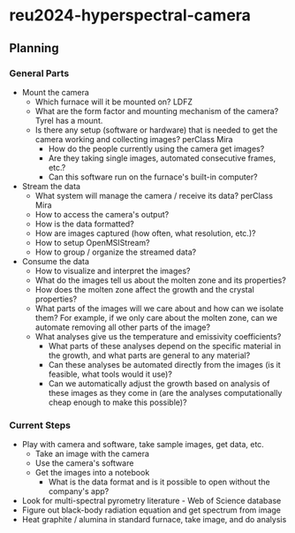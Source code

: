 # reu2024-hyperspectral-camera
## Planning
### General Parts
* Mount the camera
  * Which furnace will it be mounted on? LDFZ
  * What are the form factor and mounting mechanism of the camera? Tyrel has a mount.
  * Is there any setup (software or hardware) that is needed to get the camera working and collecting images? perClass Mira
    * How do the people currently using the camera get images?
    * Are they taking single images, automated consecutive frames, etc.?
    * Can this software run on the furnace's built-in computer?
* Stream the data
  * What system will manage the camera / receive its data? perClass Mira
  * How to access the camera's output?
  * How is the data formatted?
  * How are images captured (how often, what resolution, etc.)?
  * How to setup OpenMSIStream?
  * How to group / organize the streamed data?
* Consume the data
  * How to visualize and interpret the images?
  * What do the images tell us about the molten zone and its properties?
  * How does the molten zone affect the growth and the crystal properties?
  * What parts of the images will we care about and how can we isolate them? For example, if we only care about the molten zone, can we automate removing all other parts of the image?
  * What analyses give us the temperature and emissivity coefficients?
    * What parts of these analyses depend on the specific material in the growth, and what parts are general to any material?
    * Can these analyses be automated directly from the images (is it feasible, what tools would it use)?
    * Can we automatically adjust the growth based on analysis of these images as they come in (are the analyses computationally cheap enough to make this possible)?
   
### Current Steps
* Play with camera and software, take sample images, get data, etc.
  * Take an image with the camera
  * Use the camera's software
  * Get the images into a notebook
    * What is the data format and is it possible to open without the company's app?
* Look for multi-spectral pyrometry literature - Web of Science database
* Figure out black-body radiation equation and get spectrum from image
* Heat graphite / alumina in standard furnace, take image, and do analysis

